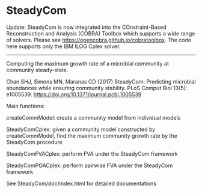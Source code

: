 # SteadyCom

Update:
SteadyCom is now integrated into the COnstraint-Based Reconstruction and Analysis (COBRA) Toolbox which supports a wide range of solvers. Please see https://opencobra.github.io/cobratoolbox. The code here supports only the IBM ILOG Cplex solver.

______________________
Computing the maximum growth rate of a microbial community at community steady-state.

Chan SHJ, Simons MN, Maranas CD (2017) SteadyCom: Predicting microbial abundances while ensuring community stability. PLoS Comput Biol 13(5): e1005539. https://doi.org/10.1371/journal.pcbi.1005539

Main functions:

createCommModel: create a community model from individual models

SteadyComCplex: given a community model constructed by createCommModel, find the maximum community growth rate by the SteadyCom procedure

SteadyComFVACplex: perform FVA under the SteadyCom framework

SteadyComPOACplex: perform pairwise FVA under the SteadyCom framework

See SteadyCom/doc/index.html for detailed documentations
